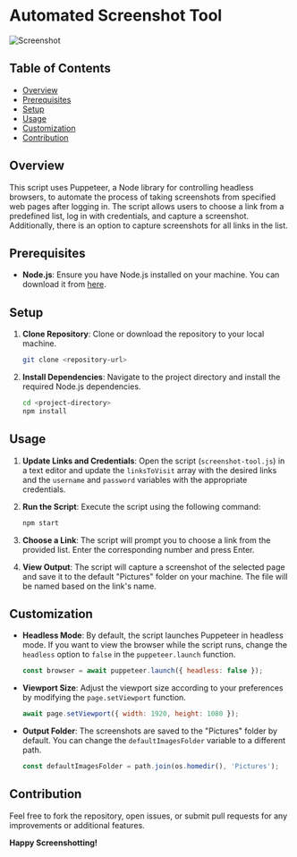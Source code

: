# Automated Screenshot Tool

![Screenshot](screenshot.png)

## Table of Contents

- [Overview](#overview)
- [Prerequisites](#prerequisites)
- [Setup](#setup)
- [Usage](#usage)
- [Customization](#customization)
- [Contribution](#contribution)

## Overview

This script uses Puppeteer, a Node library for controlling headless browsers, to automate the process of taking screenshots from specified web pages after logging in. The script allows users to choose a link from a predefined list, log in with credentials, and capture a screenshot. Additionally, there is an option to capture screenshots for all links in the list.

## Prerequisites

- **Node.js**: Ensure you have Node.js installed on your machine. You can download it from [here](https://nodejs.org/).

## Setup

1. **Clone Repository**: Clone or download the repository to your local machine.

    ```bash
    git clone <repository-url>
    ```

2. **Install Dependencies**: Navigate to the project directory and install the required Node.js dependencies.

    ```bash
    cd <project-directory>
    npm install
    ```

## Usage

1. **Update Links and Credentials**: Open the script (`screenshot-tool.js`) in a text editor and update the `linksToVisit` array with the desired links and the `username` and `password` variables with the appropriate credentials.

2. **Run the Script**: Execute the script using the following command:

    ```bash
    npm start
    ```

3. **Choose a Link**: The script will prompt you to choose a link from the provided list. Enter the corresponding number and press Enter.

4. **View Output**: The script will capture a screenshot of the selected page and save it to the default "Pictures" folder on your machine. The file will be named based on the link's name.

## Customization

- **Headless Mode**: By default, the script launches Puppeteer in headless mode. If you want to view the browser while the script runs, change the `headless` option to `false` in the `puppeteer.launch` function.

    ```javascript
    const browser = await puppeteer.launch({ headless: false });
    ```

- **Viewport Size**: Adjust the viewport size according to your preferences by modifying the `page.setViewport` function.

    ```javascript
    await page.setViewport({ width: 1920, height: 1080 });
    ```

- **Output Folder**: The screenshots are saved to the "Pictures" folder by default. You can change the `defaultImagesFolder` variable to a different path.

    ```javascript
    const defaultImagesFolder = path.join(os.homedir(), 'Pictures');
    ```

## Contribution

Feel free to fork the repository, open issues, or submit pull requests for any improvements or additional features.

**Happy Screenshotting!**
